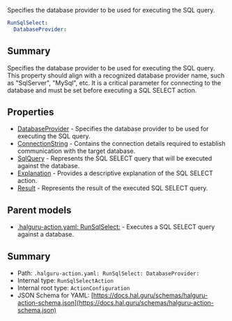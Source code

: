 <!--
title: DatabaseProvider
description: Specifies the database provider to be used for executing the SQL query.
version: 1.0.0+985fa281609b0afa8cea033581aabacb4efd2baa
generated: true
date: 2025-04-05T19:13:16Z
node: This file is generated by the command-line program: `halguru manual --generate-docs`
-->


Specifies the database provider to be used for executing the SQL query.

```yaml
RunSqlSelect:
  DatabaseProvider:
```

## Summary

Specifies the database provider to be used for executing the SQL query.
This property should align with a recognized database provider name, such as "SqlServer", "MySql", etc.
It is a critical parameter for connecting to the database and must be set before executing a SQL SELECT action.

## Properties

* [DatabaseProvider]((action)-runsqlselect-databaseprovider.md) - Specifies the database provider to be used for executing the SQL query.
* [ConnectionString]((action)-runsqlselect-connectionstring.md) - Contains the connection details required to establish communication with the target database.
* [SqlQuery]((action)-runsqlselect-sqlquery.md) - Represents the SQL SELECT query that will be executed against the database.
* [Explanation]((action)-runsqlselect-explanation.md) - Provides a descriptive explanation of the SQL SELECT action.
* [Result]((action)-runsqlselect-result.md) - Represents the result of the executed SQL SELECT query.

## Parent models

* [.halguru-action.yaml: RunSqlSelect:]((action)-runsqlselect.md) - Executes a SQL SELECT query against a database.

## Summary

* Path: `.halguru-action.yaml: RunSqlSelect: DatabaseProvider:`
* Internal type: `RunSqlSelectAction`
* Internal root type: `ActionConfiguration`
* JSON Schema for YAML: [https://docs.hal.guru/schemas/halguru-action-schema.json](https://docs.hal.guru/schemas/halguru-action-schema.json)
